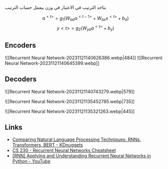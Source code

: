 
بتاخد الترتيب في الاعتبار 
في وزن بيعمل حساب الترتيب


$$
a^{<t>} = g_1(W_{aa}a^{<t-1>}+W_{ax}x^{<t>}+b_a)
$$
$$
y{<t>} = g_2(W_{ya}a^{<t>}+b_y)
$$

## Encoders
![[Recurrent Neural Network-20231121140626386.webp|484]]
![[Recurrent Neural Network-20231121140645399.webp]]

## Decoders
![[Recurrent Neural Network-20231121140743279.webp|579]]


![[Recurrent Neural Network-20231121135452785.webp|735]]



![[Recurrent Neural Network-20231121135321263.webp|445]]



## Links 
- [Comparing Natural Language Processing Techniques: RNNs, Transformers, BERT - KDnuggets](https://www.kdnuggets.com/comparing-natural-language-processing-techniques-rnns-transformers-bert)
- [CS 230 - Recurrent Neural Networks Cheatsheet](https://stanford.edu/~shervine/teaching/cs-230/cheatsheet-recurrent-neural-networks)
- [[RNN] Applying and Understanding Recurrent Neural Networks in Python - YouTube](https://www.youtube.com/watch?v=FBlPZJrJt9g)
